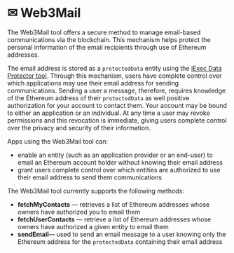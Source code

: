 # ✉ Web3Mail

The Web3Mail tool offers a secure method to manage email-based communications via the blockchain. This mechanism helps protect the personal information of the email recipients through use of Ethereum addresses. 

The email address is stored as a `protectedData` entity using the [iExec Data Protector tool](../dataprotector/README.md). Through this mechanism, users have complete control over which applications may use their email address for sending communications. Sending a user a message, therefore, requires knowledge of the Ethereum address of their `protectedData` as well positive authorization for your account to contact them. Your account may be bound to either an application or an individual. At any time a user may revoke permissions and this revocation is immediate, giving users complete control over the privacy and security of their information.

Apps using the Web3Mail tool can:

- enable an entity (such as an application provider or an end-user) to email an Ethereum account holder without knowing their email address
- grant users complete control over which entities are authorized to use their email address to send them communications

The Web3Mail tool currently supports the following methods:

- **fetchMyContacts** — retrieves a list of Ethereum addresses whose owners have authorized you to email them
- **fetchUserContacts** — retrieve a list of Ethereum addresses whose owners have authorized a given entity to email them
- **sendEmail**— used to send an email message to a user knowing only the Ethereum address for the `protectedData` containing their email address